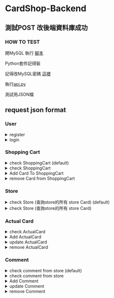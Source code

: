 # CardShop-Backend

## 測試POST 改後端資料庫成功

### HOW TO TEST

開MySQL 執行 [腳本](https://github.com/Madfater/CardShop/blob/backend_qq816/Backend/Sql_Init.txt)

Python套件記得裝

記得改MySQL密碼 [這裡](https://github.com/Madfater/CardShop/blob/backend_qq816/Backend/mysql.py)

執行[api.py](https://github.com/Madfater/CardShop/blob/backend_qq816/Backend/api.py)


測試用JSON檔


## request json format
### User
<details>
<summary>register</summary> 

```python
# /user/register , method = POST
{
    "password": "passwd",
    "username": "alan",
    "email": "123@gmail.com"
}
```
return "User already exist" or "register success"
</details>


<details>
<summary>login</summary>

```python
# /user/login , method = POST
{
    "email": "123@gmail.com",
    "password": "passwd"
}
```
return "login success" or "login failed" or "this email isn't register yet"
</details>


### Shopping Cart

<details>
<summary>check ShoppingCart (default)</summary>

```python
# /cart/user_id=<int:user_id> , method = GET
# ex: /cart/user_id=1

```
return StoreCard in ShoppingCart likes
```python
{
  "items": [
    [
      1,
      500,
      "九成新狀態良好",
      10,
      1,
      2
    ]
  ],
  "total_page": 1
}
```
</details>

<details>
<summary>check ShoppingCart</summary>

```python
# /cart/user_id=<int:user_id>&page=<int:page> , method = GET
# ex:/cart/user_id=1&page=1
# 每頁上限目前預設為 30
```
return StoreCard in ShoppingCart likes
```python
{
  "items": [
    [
      1,
      500,
      "九成新狀態良好",
      10,
      1,
      2
    ]
  ],
  "total_page": 1
}
```
</details>

<details>
<summary>Add Card To ShoppingCart</summary>


```python
# /cart/add/user_id=&card_id=<int:card_id> , method = POST
# ex:/cart/add/user_id=1&card_id=2
```
return "User not found" or "Card not found" or "added"
</details>

<details>
<summary>remove Card from ShoppingCart</summary>


```python
# /cart/remove/user_id=&card_id=<int:card_id> , method = DELETE
# ex:/cart/remove/user_id=1&card_id=2 
```
return "User not found" or "Card not found" or "Card not in shopping cart" or "removed"
</details>



### Store

<details>
<summary>check Store (查詢store的所有 store Card) (default)</summary>

```python
# /store/id=<int:store_id> , method = GET
# ex:/store/id=1
# 每頁上限目前預設為 30
```
return likes
```python
{
    "items": [
        [
            3,                          # Card_id
            40,                         # price
            "九成新狀態良好",            # status
            15,                         # quantity
            1,                          # actual card id
            "死者復甦",                  # name
            "法術卡",                    # catagory
            "復活墓地一隻怪獸卡到場上",    # description
            "https://imgur.com/a/CYPu9TG"# imgPath
        ],
        [
            4,
            500,
            "九成新狀態良好",
            10,
            1,
            "神聖彗星反射力量",
            "陷阱卡",
            "反射法術",
            "https://imgur.com/a/Dd7OHBt"
        ]
    ],
    "total_page": 1
}
```
</details>

<details>
<summary>check Store (查詢store的所有 store Card)</summary>

```python
# /store/id=<int:store_id>&page=<int:page> , method = POST
# ex:/store/id=1&page=1
# 每頁上限目前預設為 30
{
    "orderWay" : "id",  # 選項 : id, price, quantity
    "ascending" : true # true為正序
}
```
return likes
```python
{
    "items": [
        [
            3,                          # Card_id
            40,                         # price
            "九成新狀態良好",            # status
            15,                         # quantity
            1,                          # actual card id
            "死者復甦",                  # name
            "法術卡",                    # catagory
            "復活墓地一隻怪獸卡到場上",    # description
            "https://imgur.com/a/CYPu9TG"# imgPath
        ],
        [
            4,
            500,
            "九成新狀態良好",
            10,
            1,
            "神聖彗星反射力量",
            "陷阱卡",
            "反射法術",
            "https://imgur.com/a/Dd7OHBt"
        ]
    ],
    "total_page": 1
}
```
</details>

### Actual Card

<details>
<summary>check ActualCard</summary>

```python
# /actualCard/id=<int:card_id> , method = GET
# ex: /actualCard/id=1
```
return "Card not found" or return ActualCard likes
```python
[
    [
        1,                             # Card_ID
        "青眼白龍",                     # Name
        "怪獸卡",                       # Catagory
        "超猛飛龍毀滅一切",              # Description
        "https://imgur.com/a/2FFGPMs"   # imgPath
    ]
]
```
</details>

<details>
<summary>Add ActualCard</summary>

```python
# /actualCard/add , method = POST
{
    "name" : "nothing",
    "catagory" : "dragon",
    "description" : "destory enemy",
    "imgPath" : "http"
}
```
return "added"
</details>

<details>
<summary>update ActualCard</summary>

```python
# /actualCard/update/id=<int:card_id> , method = PUT
# ex:/actualCard/update/id=1
{
    "name" : "forest elf",
    "catagory" : "elf",
    "description":"send itself to the tomb",
    "imgPath":"http:849898984"
    # 至少包含 name catagory description imgPath 其中一項
}
```
return "Card not found" or "updated"
</details>

<details>
<summary>remove ActualCard</summary>

```python
# /actualCard/remove/id=<int:card_id> , method = DELETE
# ex:/actualCard/remove/id=1
```
return "Card not found" or "removed"
</details>


### Comment

<details>
<summary>check comment from store (default)</summary>

```python
# /comment/store_id=<int:store_id> , method = GET
# ex:/comment/store_id=1 
```
return "Store not found" or return comment likes
```python
{
    "items": [
        [
            1,          # comment id
            5,          # score
            "賣家出貨快",# context
            1           # user id
        ]
    ],
    "total_page": 1
}
```
</details>

<details>
<summary>check comment from store</summary>

```python
# /comment/store_id=<int:store_id>&page=<int:page> , method = GET
# ex:/comment/store_id=1&page=1
```
return "Store not found" or return comment likes
```python
{
    "items": [
        [
            1,          # comment id
            5,          # score
            "賣家出貨快",# context
            1           # user id
        ]
    ],
    "total_page": 1
}
```
</details>

<details>
<summary>Add Comment</summary>

```python
# /comment/add/store_id=<int:store_id> , method = POST
# /comment/add/store_id=1
{
    "score" : 5,
    "context" : "777",
    "user_id":1
}

```
return "Store not found" or "User not found" or "added"
</details>

<details>
<summary>update Comment</summary>

```python
# /comment/update/id=<int:comment_id> , method = PUT
# /comment/update/id=1
{
    "score" : 5,
    "context" : "777"
    # 至少包含 score context 其中一項
}

```
return "Comment not found" or "updated"
</details>

<details>
<summary>remove Comment</summary>

```python
# /comment/remove/id=<int:comment_id> , method = DELETE
# /comment/remove/id=1
```
return "Comment not found" or "removed"
</details>
